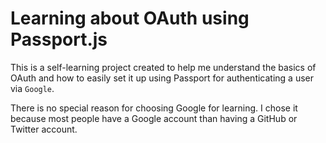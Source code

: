 # Learning about OAuth using Passport.js

This is a self-learning project created to help me understand the basics of OAuth and how to easily set it up using Passport for authenticating a user via `Google`. 

There is no special reason for choosing Google for learning. I chose it because most people have a Google account than having a GitHub or Twitter account. 